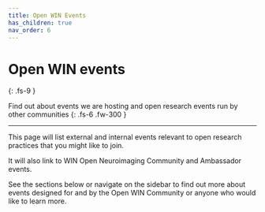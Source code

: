 ```yaml
---
title: Open WIN Events
has_children: true
nav_order: 6
---
```


# Open WIN events
{: .fs-9 }

Find out about events we are hosting and open research events run by other communities
{: .fs-6 .fw-300 }

---

This page will list external and internal events relevant to open research practices that you might like to join.

It will also link to WIN Open Neuroimaging Community and Ambassador events.

See the sections below or navigate on the sidebar to find out more about events designed for and by the Open WIN Community or anyone who would like to learn more.
